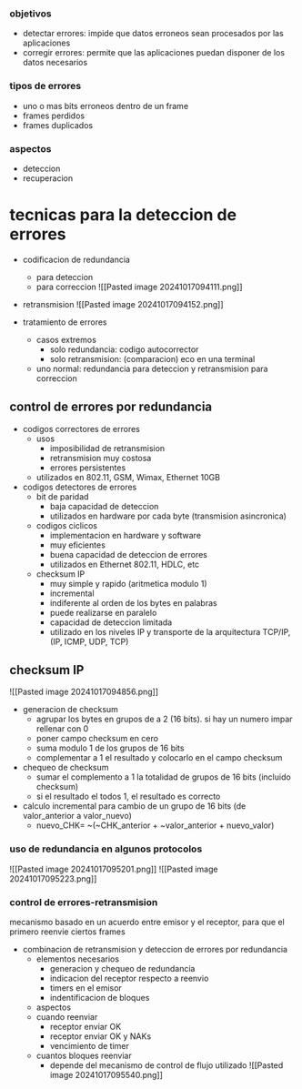 ### objetivos
- detectar errores: impide que datos erroneos sean procesados por las aplicaciones
- corregir errores: permite que las aplicaciones puedan disponer de los datos necesarios

### tipos de errores
- uno o mas bits erroneos dentro de un frame
- frames perdidos
- frames duplicados

### aspectos
- deteccion
- recuperacion

# tecnicas para la deteccion de errores
- codificacion de redundancia
	- para deteccion
	- para correccion
![[Pasted image 20241017094111.png]]

- retransmision 
![[Pasted image 20241017094152.png]]

- tratamiento de errores
	- casos extremos
		- solo redundancia: codigo autocorrector
		- solo retransmision: (comparacion) eco en una terminal
	- uno normal: redundancia para deteccion y retransmision para correccion

## control de errores por redundancia
- codigos correctores de errores
	- usos
		- imposibilidad de retransmision
		- retransmision muy costosa
		- errores persistentes
	- utilizados en 802.11, GSM, Wimax, Ethernet 10GB
- codigos detectores de errores
	- bit de paridad
		- baja capacidad de deteccion
		- utilizados en hardware por cada byte (transmision asincronica)
	- codigos ciclicos 
		- implementacion en hardware y software
		- muy eficientes
		- buena capacidad de deteccion de errores
		- utilizados en Ethernet 802.11, HDLC, etc
	- checksum IP
		- muy simple y rapido (aritmetica modulo 1)
		- incremental
		- indiferente al orden de los bytes en palabras
		- puede realizarse en paralelo
		- capacidad de deteccion limitada
		- utilizado en los niveles IP y transporte de la arquitectura TCP/IP, (IP, ICMP, UDP, TCP)

## checksum IP
![[Pasted image 20241017094856.png]]

- generacion de checksum
	- agrupar los bytes en grupos de a 2 (16 bits). si hay un numero impar rellenar con 0
	- poner campo checksum en cero
	- suma modulo 1 de los grupos de 16 bits
	- complementar a 1 el resultado y colocarlo en el campo checksum
- chequeo de checksum
	- sumar el complemento a 1 la totalidad de grupos de 16 bits (incluido checksum)
	- si el resultado el todos 1, el resultado es correcto
- calculo incremental para cambio de un grupo de 16 bits (de valor_anterior a valor_nuevo)
	- nuevo_CHK= ~(~CHK_anterior + ~valor_anterior + nuevo_valor)

### uso de redundancia en algunos protocolos
![[Pasted image 20241017095201.png]]
![[Pasted image 20241017095223.png]]

### control de errores-retransmision
mecanismo basado en un acuerdo entre emisor y el receptor, para que el primero reenvie ciertos frames

- combinacion de retransmision y deteccion de errores por redundancia
	- elementos necesarios
		- generacion y chequeo de redundancia
		- indicacion del receptor respecto a reenvio
		- timers en el emisor
		- indentificacion de bloques
	- aspectos
	- cuando reenviar
		- receptor enviar OK
		- receptor enviar OK y NAKs
		- vencimiento de timer
	- cuantos bloques reenviar
		- depende del mecanismo de control de flujo utilizado
![[Pasted image 20241017095540.png]]